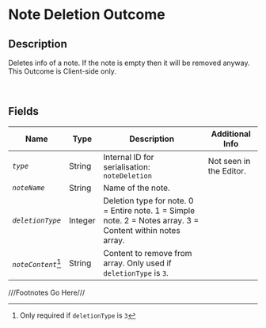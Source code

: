 Note Deletion Outcome
============= 

## Description

Deletes info of a note. If the note is empty then it will be removed anyway. This Outcome is Client-side only.

<br />

## Fields

| Name     | Type   | Description | Additional Info |
| -------- | ------ | ----------- | --------------- |
| *`type`* | String |      Internal ID for serialisation: `noteDeletion`       |         Not seen in the Editor.        |
| *`noteName`* | String |      Name of the note.       |                 |
| *`deletionType`* | Integer |      Deletion type for note. 0 = Entire note. 1 = Simple note. 2 = Notes array. 3 = Content within notes array.       |                 |
| *`noteContent`*[^1] | String |      Content to remove from array. Only used if `deletionType` is `3`.       |                 |

///Footnotes Go Here///

[^-1]: Fields in *italics* are required for the Object to be valid.  
[^1]: Only required if `deletionType` is `3`
